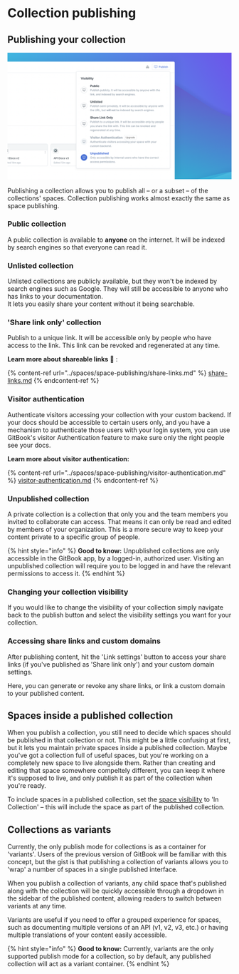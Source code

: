 # Collection publishing

## Publishing your collection

![](<../.gitbook/assets/Publish Collection (1).png>)

Publishing a collection allows you to publish all – or a subset – of the collections' spaces. Collection publishing works almost exactly the same as space publishing.

### Public collection

A public collection is available to **anyone** on the internet. It will be indexed by search engines so that everyone can read it.

### Unlisted collection

Unlisted collections are publicly available, but they won't be indexed by search engines such as Google. They will still be accessible to anyone who has links to your documentation.\
It lets you easily share your content without it being searchable.

### 'Share link only' collection

Publish to a unique link. It will be accessible only by people who have access to the link. This link can be revoked and regenerated at any time.

**Learn more about shareable links** 🔗 :

{% content-ref url="../spaces/space-publishing/share-links.md" %}
[share-links.md](../spaces/space-publishing/share-links.md)
{% endcontent-ref %}

### Visitor authentication

Authenticate visitors accessing your collection with your custom backend. If your docs should be accessible to certain users only, and you have a mechanism to authenticate those users with your login system, you can use GitBook's visitor Authentication feature to make sure only the right people see your docs.

**Learn more about visitor authentication:**

{% content-ref url="../spaces/space-publishing/visitor-authentication.md" %}
[visitor-authentication.md](../spaces/space-publishing/visitor-authentication.md)
{% endcontent-ref %}

### Unpublished collection <a href="#what-is-a-private-space" id="what-is-a-private-space"></a>

A private collection is a collection that only you and the team members you invited to collaborate can access. That means it can only be read and edited by members of your organization. This is a more secure way to keep your content private to a specific group of people.

{% hint style="info" %}
**Good to know:** Unpublished collections are only accessible in the GitBook app, by a logged-in, authorized user. Visiting an unpublished collection will require you to be logged in and have the relevant permissions to access it.
{% endhint %}

### Changing your collection visibility <a href="#setting-up-visibility" id="setting-up-visibility"></a>

If you would like to change the visibility of your collection simply navigate back to the publish button and select the visibility settings you want for your collection.

### Accessing share links and custom domains

After publishing content, hit the 'Link settings' button to access your share links (if you've published as 'Share link only') and your custom domain settings.

Here, you can generate or revoke any share links, or link a custom domain to your published content.

## Spaces inside a published collection

When you publish a collection, you still need to decide which spaces should be published in that collection or not. This might be a little confusing at first, but it lets you maintain private spaces inside a published collection. Maybe you've got a collection full of useful spaces, but you're working on a completely new space to live alongside them. Rather than creating and editing that space somewhere compeltely different, you can keep it where it's supposed to live, and only publish it as part of the collection when you're ready.

To include spaces in a published collection, set the [space visibility](../spaces/space-publishing/) to 'In Collection' – this will include the space as part of the published collection.

## Collections as variants

Currently, the only publish mode for collections is as a container for 'variants'. Users of the previous version of GitBook will be familiar with this concept, but the gist is that publishing a collection of variants allows you to 'wrap' a number of spaces in a single published interface.

When you publish a collection of variants, any child space that's published along with the collection will be quickly accessible through a dropdown in the sidebar of the published content, allowing readers to switch between variants at any time.

Variants are useful if you need to offer a grouped experience for spaces, such as documenting multiple versions of an API (v1, v2, v3, etc.) or having multiple translations of your content easily accessible.

{% hint style="info" %}
**Good to know:** Currently, variants are the only supported publish mode for a collection, so by default, any published collection will act as a variant container.
{% endhint %}
